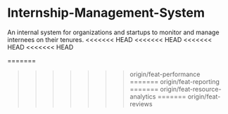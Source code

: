# Internship-Management-System
An internal system for organizations and startups to monitor and manage internees on their tenures.
<<<<<<< HEAD
<<<<<<< HEAD
<<<<<<< HEAD
<<<<<<< HEAD
 
=======
>>>>>>> origin/feat-performance
=======
>>>>>>> origin/feat-reporting
=======
>>>>>>> origin/feat-resource-analytics
=======
>>>>>>> origin/feat-reviews

